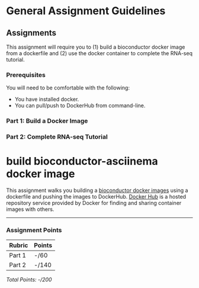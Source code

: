 # General Assignment Guidelines

## Assignments

This assignment will require you to (1) build a bioconductor docker image from a dockerfile and (2) use the docker container to complete the RNA-seq tutorial.

### Prerequisites
You will need to be comfortable with the following:
* You have installed docker.
* You can pull/push to DockerHub from command-line.

### Part 1: Build a Docker Image 

### Part 2: Complete RNA-seq Tutorial

# build bioconductor-asciinema docker image

This assignment walks you building a [bioconductor docker images](https://hub.docker.com/r/bioconductor/bioconductor_docker) using a dockerfile and pushing the images to DockerHub. [Docker Hub](https://www.docker.com/products/docker-hub) is a hosted repository service provided by Docker for finding and sharing container images with others.

<!-- blank line -->
----
<!-- blank line -->

 ### Assignment Points
|  Rubric        | Points | 
|----------------|-------|
| Part 1     |  -/60  |
| Part 2     |  -/140  |
*Total Points: -/200*
